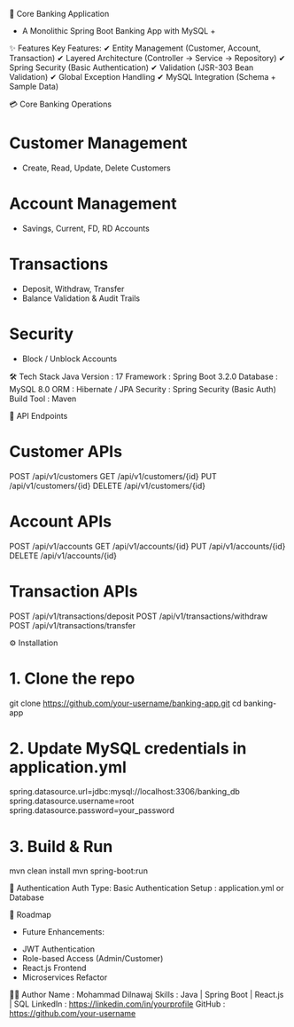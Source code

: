 🏦 Core Banking Application
+ A Monolithic Spring Boot Banking App with MySQL +

✨ Features
Key Features:
  ✔ Entity Management (Customer, Account, Transaction)
  ✔ Layered Architecture (Controller → Service → Repository)
  ✔ Spring Security (Basic Authentication)
  ✔ Validation (JSR-303 Bean Validation)
  ✔ Global Exception Handling
  ✔ MySQL Integration (Schema + Sample Data)

💳 Core Banking Operations
# Customer Management
- Create, Read, Update, Delete Customers  

# Account Management
- Savings, Current, FD, RD Accounts  

# Transactions
- Deposit, Withdraw, Transfer  
- Balance Validation & Audit Trails  

# Security
- Block / Unblock Accounts

🛠 Tech Stack
Java Version     : 17
Framework        : Spring Boot 3.2.0
Database         : MySQL 8.0
ORM              : Hibernate / JPA
Security         : Spring Security (Basic Auth)
Build Tool       : Maven

📡 API Endpoints
# Customer APIs
POST   /api/v1/customers
GET    /api/v1/customers/{id}
PUT    /api/v1/customers/{id}
DELETE /api/v1/customers/{id}

# Account APIs
POST   /api/v1/accounts
GET    /api/v1/accounts/{id}
PUT    /api/v1/accounts/{id}
DELETE /api/v1/accounts/{id}

# Transaction APIs
POST   /api/v1/transactions/deposit
POST   /api/v1/transactions/withdraw
POST   /api/v1/transactions/transfer

⚙️ Installation
# 1. Clone the repo
git clone https://github.com/your-username/banking-app.git
cd banking-app

# 2. Update MySQL credentials in application.yml
spring.datasource.url=jdbc:mysql://localhost:3306/banking_db
spring.datasource.username=root
spring.datasource.password=your_password

# 3. Build & Run
mvn clean install
mvn spring-boot:run

🔐 Authentication
Auth Type: Basic Authentication
Setup    : application.yml or Database

🚀 Roadmap
+ Future Enhancements:
- JWT Authentication
- Role-based Access (Admin/Customer)
- React.js Frontend
- Microservices Refactor

👨‍💻 Author
Name     : Mohammad Dilnawaj
Skills   : Java | Spring Boot | React.js | SQL
LinkedIn : https://linkedin.com/in/yourprofile
GitHub   : https://github.com/your-username
